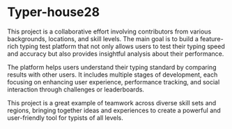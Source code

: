 
# Typer-house28
This project is a collaborative effort involving contributors from various backgrounds, locations, and skill levels. The main goal is to build a feature-rich typing test platform that not only allows users to test their typing speed and accuracy but also provides insightful analysis about their performance.

The platform helps users understand their typing standard by comparing results with other users. It includes multiple stages of development, each focusing on enhancing user experience, performance tracking, and social interaction through challenges or leaderboards.

This project is a great example of teamwork across diverse skill sets and regions, bringing together ideas and experiences to create a powerful and user-friendly tool for typists of all levels.
